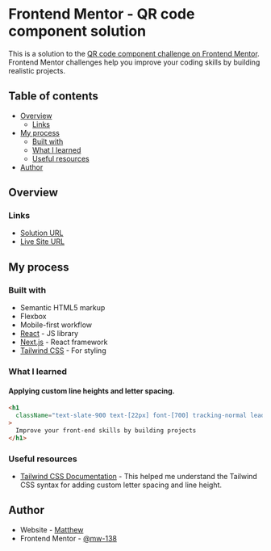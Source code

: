 # Frontend Mentor - QR code component solution

This is a solution to the [QR code component challenge on Frontend Mentor](https://www.frontendmentor.io/challenges/qr-code-component-iux_sIO_H). Frontend Mentor challenges help you improve your coding skills by building realistic projects.

## Table of contents

- [Overview](#overview)
  - [Links](#links)
- [My process](#my-process)
  - [Built with](#built-with)
  - [What I learned](#what-i-learned)
  - [Useful resources](#useful-resources)
- [Author](#author)

## Overview

### Links

- [Solution URL](https://www.frontendmentor.io/solutions/qr-code-component-using-css-flexbox-wlkqMbKLoC)
- [Live Site URL](https://frontendmentor-qr-code-component-beryl.vercel.app/)

## My process

### Built with

- Semantic HTML5 markup
- Flexbox
- Mobile-first workflow
- [React](https://reactjs.org/) - JS library
- [Next.js](https://nextjs.org/) - React framework
- [Tailwind CSS](https://tailwindcss.com/) - For styling

### What I learned

#### Applying custom line heights and letter spacing.

```html
<h1
  className="text-slate-900 text-[22px] font-[700] tracking-normal leading-[120%]"
>
  Improve your front-end skills by building projects
</h1>
```

### Useful resources

- [Tailwind CSS Documentation](https://tailwindcss.com/docs) - This helped me understand the Tailwind CSS syntax for adding custom letter spacing and line height.

## Author

- Website - [Matthew](https://mw138-portfolio.vercel.app/)
- Frontend Mentor - [@mw-138](https://www.frontendmentor.io/profile/mw-138)
